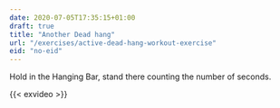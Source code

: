 ```yaml
---
date: 2020-07-05T17:35:15+01:00
draft: true
title: "Another Dead hang"
url: "/exercises/active-dead-hang-workout-exercise"
eid: "no-eid"
---
```

Hold in the Hanging Bar, stand there counting the number of seconds.

<!--more-->

{{< exvideo >}}
